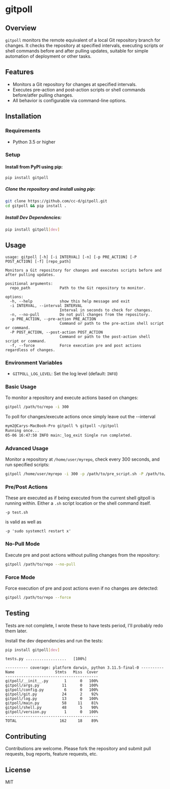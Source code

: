 # gitpoll

## Overview

`gitpoll` monitors the remote equivalent of a local Git repository branch for changes. It checks the repository at specified intervals, executing scripts or shell commands before and after pulling updates, suitable for simple automation of deployment or other tasks.

## Features

- Monitors a Git repository for changes at specified intervals.
- Executes pre-action and post-action scripts or shell commands before/atfer pulling changes.
- All behavior is configurable via command-line options.

## Installation

### Requirements

- Python 3.5 or higher

### Setup

#### Install from PyPI using pip:

```bash
pip install gitpoll
```

##### Clone the repository and install using pip:

```bash
git clone https://github.com/cc-d/gitpoll.git
cd gitpoll && pip install .
```

##### Install Dev Dependencies:

```bash
pip install gitpoll[dev]
```

## Usage

```
usage: gitpoll [-h] [-i INTERVAL] [-n] [-p PRE_ACTION] [-P POST_ACTION] [-f] [repo_path]

Monitors a Git repository for changes and executes scripts before and after pulling updates.

positional arguments:
  repo_path             Path to the Git repository to monitor.

options:
  -h, --help            show this help message and exit
  -i INTERVAL, --interval INTERVAL
                        Interval in seconds to check for changes.
  -n, --no-pull         Do not pull changes from the repository.
  -p PRE_ACTION, --pre-action PRE_ACTION
                        Command or path to the pre-action shell script or command.
  -P POST_ACTION, --post-action POST_ACTION
                        Command or path to the post-action shell script or command.
  -f, --force           Force execution pre and post actions regardless of changes.
```

### Environment Variables

- `GITPOLL_LOG_LEVEL`: Set the log level (default: `INFO`)

### Basic Usage

To monitor a repository and execute actions based on changes:

```bash
gitpoll /path/to/repo -i 300
```

To poll for changes/execute actions once simply leave out the --interval

```bash
mym2@Carys-MacBook-Pro gitpoll % gitpoll ~/gitpoll
Running once...
05-06 16:47:50 INFO main:_log_exit Single run completed.
```

### Advanced Usage

Monitor a repository at `/home/user/myrepo`, check every 300 seconds, and run specified scripts:

```bash
gitpoll /home/user/myrepo -i 300 -p /path/to/pre_script.sh -P /path/to/post_script.sh
```

### Pre/Post Actions

These are executed as if being executed from the current shell gitpoll is running within. Either a `.sh` script location or the shell command itself.

```
-p test.sh
```

is valid as well as

```
-p 'sudo systemctl restart x'
```

### No-Pull Mode

Execute pre and post actions without pulling changes from the repository:

```bash
gitpoll /path/to/repo --no-pull
```

### Force Mode

Force execution of pre and post actions even if no changes are detected:

```bash
gitpoll /path/to/repo --force
```

## Testing

Tests are not complete, I wrote these to have tests period, I'll probably redo them later.

Install the dev dependencies and run the tests:

```bash
pip install gitpoll[dev]
```

```
tests.py ..................   [100%]

---------- coverage: platform darwin, python 3.11.5-final-0 ----------
Name                  Stmts   Miss  Cover
-----------------------------------------
gitpoll/__init__.py       1      0   100%
gitpoll/args.py          11      0   100%
gitpoll/config.py         6      0   100%
gitpoll/git.py           24      2    92%
gitpoll/log.py           13      0   100%
gitpoll/main.py          58     11    81%
gitpoll/shell.py         48      5    90%
gitpoll/version.py        1      0   100%
-----------------------------------------
TOTAL                   162     18    89%
```

## Contributing

Contributions are welcome. Please fork the repository and submit pull requests, bug reports, feature requests, etc.

## License

MIT
